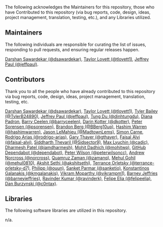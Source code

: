 The following acknowledges the Maintainers for this repository, those who have Contributed to this repository (via bug reports, code, design, ideas, project management, translation, testing, etc.), and any Libraries utilized.

## Maintainers

The following individuals are responsible for curating the list of issues, responding to pull requests, and ensuring regular releases happen.

[Darshan Sawardekar (@dsawardekar)](https://github.com/dsawardekar), [Taylor Lovett (@tlovett1)](https://github.com/tlovett1), [Jeffrey Paul (@jeffpaul)](https://github.com/jeffpaul).

## Contributors

Thank you to all the people who have already contributed to this repository via bug reports, code, design, ideas, project management, translation, testing, etc.

[Darshan Sawardekar (@dsawardekar)](https://github.com/dsawardekar), [Taylor Lovett (@tlovett1)](https://github.com/tlovett1), [Tyler Bailey (@TylerB24890)](https://github.com/TylerB24890), [Jeffrey Paul (@jeffpaul)](https://github.com/jeffpaul), [Tung Du (@dinhtungdu)](https://github.com/dinhtungdu), [Diana Padron](https://profiles.wordpress.org/dianapadron), [Barry Ceelen (@barryceelen)](https://github.com/barryceelen), [Darin Kotter (@dkotter)](https://github.com/dkotter), [Peter Sorensen (@psorensen)](https://github.com/psorensen), [Brandon Berg (@BBerg10up)](https://github.com/BBerg10up), [Hashim Warren (@hashimwarren)](https://github.com/hashimwarren), [Jason LeMahieu (@MadtownLems)](https://github.com/MadtownLems), [Simon Carne](https://profiles.wordpress.org/scarne/), [Rodrigo Arias (@rodrigo-arias)](https://github.com/rodrigo-arias), [Gary Thayer (@gthayer)](https://github.com/gthayer), [Faisal Alvi (@faisal-alvi)](https://github.com/faisal-alvi), [Siddharth Thevaril (@Sidsector9)](https://github.com/Sidsector9), [Max Lyuchin (@cadic)](https://github.com/cadic), [Dharmesh Patel (@iamdharmesh)](https://github.com/iamdharmesh), [Mohit Dadhich (@mohitwp)](https://github.com/mohitwp), [GitHub Dependabot (@dependabot)](https://github.com/apps/dependabot), [Peter Wilson (@peterwilsoncc)](https://github.com/peterwilsoncc), [Andrew Norcross (@norcross)](https://github.com/norcross), [Quamruz Zaman (@zamanq)](https://github.com/zamanq), [Mehul Gohil (@mehul0810)](https://github.com/mehul0810), [Akshit Sethi (@akshitsethi)](https://github.com/akshitsethi), [Terrance Orletsky (@terrance-orletsky-d7)](https://github.com/terrance-orletsky-d7), [Philipp (@ouun)](https://github.com/ouun), [Sanket Parmar (@sanketio)](https://github.com/sanketio), [Konstantinos Galanakis (@kmgalanakis)](https://github.com/kmgalanakis), [Vikram Moparthy (@vikrampm1)](https://github.com/vikrampm1), [Barney Jeffries (@barneyjeffries)](https://github.com/barneyjeffries), [Ravinder Kumar (@ravinderk)](https://github.com/ravinderk), [Felipe Elia (@felipeelia)](https://github.com/felipeelia), [Dan Burzynski (@c0ntax)](https://github.com/c0ntax).

## Libraries

The following software libraries are utilized in this repository.

n/a.
